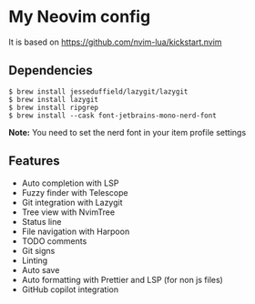 # My Neovim config

It is based on https://github.com/nvim-lua/kickstart.nvim

## Dependencies

```
$ brew install jesseduffield/lazygit/lazygit
$ brew install lazygit
$ brew install ripgrep
$ brew install --cask font-jetbrains-mono-nerd-font
```

**Note:**
You need to set the nerd font in your item profile settings

## Features
* Auto completion with LSP
* Fuzzy finder with Telescope
* Git integration with Lazygit
* Tree view with NvimTree
* Status line
* File navigation with Harpoon
* TODO comments
* Git signs
* Linting
* Auto save
* Auto formatting with Prettier and LSP (for non js files)
* GitHub copilot integration

